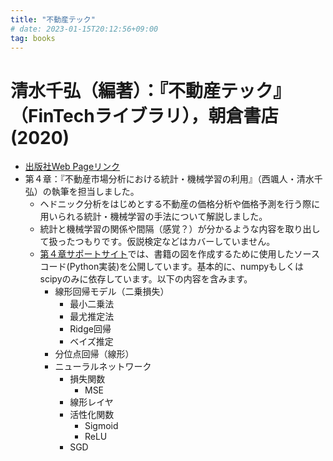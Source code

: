 ```yaml
---
title: "不動産テック"
# date: 2023-01-15T20:12:56+09:00
tag: books
---
```


# 清水千弘（編著）：『不動産テック』（FinTechライブラリ），朝倉書店(2020)


- [出版社Web Pageリンク](https://www.asakura.co.jp/books/isbn/978-4-254-27587-2/)
- 第４章：『不動産市場分析における統計・機械学習の利用』（西颯人・清水千弘）の執筆を担当しました。
    - ヘドニック分析をはじめとする不動産の価格分析や価格予測を行う際に用いられる統計・機械学習の手法について解説しました。
    - 統計と機械学習の関係や間隔（感覚？）が分かるような内容を取り出して扱ったつもりです。仮説検定などはカバーしていません。
    - [第４章サポートサイト](https://github.com/hayato-n/AsakuraBook)では、書籍の図を作成するために使用したソースコード(Python実装)を公開しています。基本的に、numpyもしくはscipyのみに依存しています。以下の内容を含みます。
        - 線形回帰モデル（二乗損失）
            - 最小二乗法
            - 最尤推定法
            - Ridge回帰
            - ベイズ推定
        - 分位点回帰（線形）
        - ニューラルネットワーク
            - 損失関数
                - MSE
            - 線形レイヤ
            - 活性化関数
                - Sigmoid
                - ReLU
            - SGD

